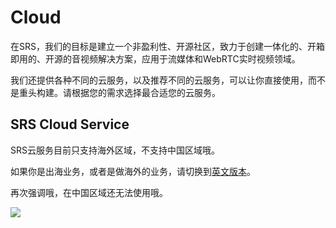 # Cloud

在SRS，我们的目标是建立一个非盈利性、开源社区，致力于创建一体化的、开箱即用的、开源的音视频解决方案，应用于流媒体和WebRTC实时视频领域。

我们还提供各种不同的云服务，以及推荐不同的云服务，可以让你直接使用，而不是重头构建。请根据您的需求选择最合适您的云服务。

## SRS Cloud Service

SRS云服务目前只支持海外区域，不支持中国区域哦。

如果你是出海业务，或者是做海外的业务，请切换到[英文版本](https://ossrs.io/lts/en-us/cloud)。

再次强调哦，在中国区域还无法使用哦。

![](https://ossrs.net/gif/v1/sls.gif?site=ossrs.net&path=/lts/pages/cloud-zh)
